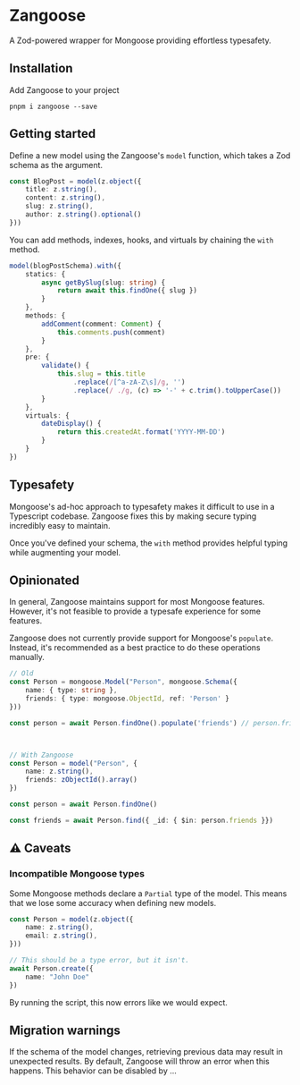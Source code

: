 # Zangoose

A Zod-powered wrapper for Mongoose providing effortless typesafety.

## Installation

Add Zangoose to your project

```
pnpm i zangoose --save
```

## Getting started

Define a new model using the Zangoose's `model` function, which takes a Zod schema as the argument.

```typescript
const BlogPost = model(z.object({
    title: z.string(),
    content: z.string(),
    slug: z.string(),
    author: z.string().optional()
}))
```

You can add methods, indexes, hooks, and virtuals by chaining the `with` method.

```typescript
model(blogPostSchema).with({
    statics: {
        async getBySlug(slug: string) {
            return await this.findOne({ slug })
        }
    },
    methods: {
        addComment(comment: Comment) {
            this.comments.push(comment)
        }
    },
    pre: {
        validate() {
            this.slug = this.title
                .replace(/[^a-zA-Z\s]/g, '')
                .replace(/ ./g, (c) => '-' + c.trim().toUpperCase())
        }
    },
    virtuals: {
        dateDisplay() {
            return this.createdAt.format('YYYY-MM-DD')
        }
    }
})
```

## Typesafety
Mongoose's ad-hoc approach to typesafety makes it difficult to use in a Typescript codebase. Zangoose fixes this by making secure typing incredibly easy to maintain.

Once you've defined your schema, the `with` method provides helpful typing while augmenting your model.

## Opinionated
In general, Zangoose maintains support for most Mongoose features. However, it's not feasible to provide a typesafe experience for some features.

Zangoose does not currently provide support for Mongoose's `populate`. Instead, it's recommended as a best practice to do these operations manually.

```typescript
// Old
const Person = mongoose.Model("Person", mongoose.Schema({
    name: { type: string },
    friends: { type: mongoose.ObjectId, ref: 'Person' }
}))

const person = await Person.findOne().populate('friends') // person.friends is not typesafe



// With Zangoose
const Person = model("Person", {
    name: z.string(),
    friends: zObjectId().array()
})

const person = await Person.findOne()

const friends = await Person.find({ _id: { $in: person.friends }})
```

## ⚠️ Caveats
### Incompatible Mongoose types
Some Mongoose methods declare a `Partial` type of the model. This means that we lose some accuracy when defining new models.

```typescript
const Person = model(z.object({
    name: z.string(),
    email: z.string(),
}))

// This should be a type error, but it isn't.
await Person.create({
    name: "John Doe"
})
```

By running the script, this now errors like we would expect.

## Migration warnings
If the schema of the model changes, retrieving previous data may result in unexpected results. By default, Zangoose will throw an error when this happens. This behavior can be disabled by ...